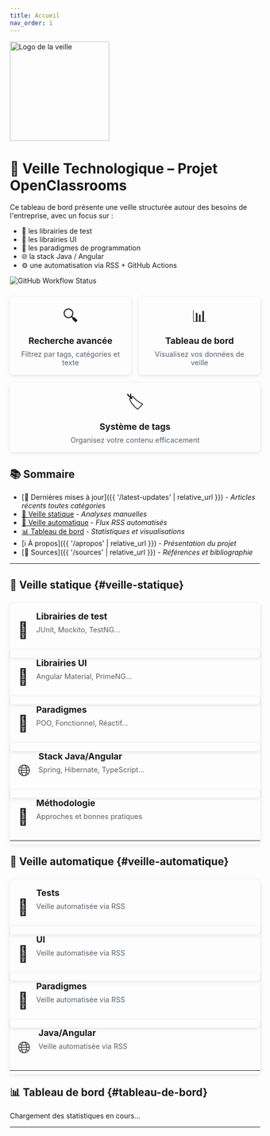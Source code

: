 ```yaml
---
title: Accueil
nav_order: 1
---
```


<img src="{{ '/assets/images/veille_tech.webp' | relative_url }}" alt="Logo de la veille" width="200" />

# <span>👀</span> Veille Technologique – Projet OpenClassrooms

Ce tableau de bord présente une veille structurée autour des besoins de l'entreprise, avec un focus sur :

- 🔬 les librairies de test
- 🎨 les librairies UI
- 🧠 les paradigmes de programmation
- 🌐 la stack Java / Angular
- ⚙️ une automatisation via RSS + GitHub Actions

![GitHub Workflow Status](https://github.com/Escanor1986/veille_techno-OC/actions/workflows/rss.yml/badge.svg)

<div class="features-container">
  <div class="feature-card">
    <span class="feature-icon">🔍</span>
    <h3>Recherche avancée</h3>
    <p>Filtrez par tags, catégories et texte</p>
  </div>
  <div class="feature-card">
    <span class="feature-icon">📊</span>
    <h3>Tableau de bord</h3>
    <p>Visualisez vos données de veille</p>
  </div>
  <div class="feature-card">
    <span class="feature-icon">🏷️</span>
    <h3>Système de tags</h3>
    <p>Organisez votre contenu efficacement</p>
  </div>
</div>

## <span>📚</span> Sommaire

- [📰 Dernières mises à jour]({{ '/latest-updates' | relative_url }}) - *Articles récents toutes catégories*
- [📝 Veille statique](#veille-statique) - *Analyses manuelles*
- [🔄 Veille automatique](#veille-automatique) - *Flux RSS automatisés*
- [📊 Tableau de bord](#tableau-de-bord) - *Statistiques et visualisations*
- [ℹ️ À propos]({{ '/apropos' | relative_url }}) - *Présentation du projet*
- [🔖 Sources]({{ '/sources' | relative_url }}) - *Références et bibliographie*

---

## <span>📝</span> Veille statique {#veille-statique}

<div class="grid-container">
  <div class="grid-item">
    <a href="{{ '/tests' | relative_url }}" class="card-link">
      <div class="link-card">
        <div class="card-icon">🧪</div>
        <div class="card-content">
          <h3>Librairies de test</h3>
          <p>JUnit, Mockito, TestNG...</p>
        </div>
      </div>
    </a>
  </div>
  <div class="grid-item">
    <a href="{{ '/ui' | relative_url }}" class="card-link">
      <div class="link-card">
        <div class="card-icon">🎨</div>
        <div class="card-content">
          <h3>Librairies UI</h3>
          <p>Angular Material, PrimeNG...</p>
        </div>
      </div>
    </a>
  </div>
  <div class="grid-item">
    <a href="{{ '/paradigmes' | relative_url }}" class="card-link">
      <div class="link-card">
        <div class="card-icon">🧠</div>
        <div class="card-content">
          <h3>Paradigmes</h3>
          <p>POO, Fonctionnel, Réactif...</p>
        </div>
      </div>
    </a>
  </div>
  <div class="grid-item">
    <a href="{{ '/stack' | relative_url }}" class="card-link">
      <div class="link-card">
        <div class="card-icon">🌐</div>
        <div class="card-content">
          <h3>Stack Java/Angular</h3>
          <p>Spring, Hibernate, TypeScript...</p>
        </div>
      </div>
    </a>
  </div>
  <div class="grid-item">
    <a href="{{ '/methodologie' | relative_url }}" class="card-link">
      <div class="link-card">
        <div class="card-icon">📘</div>
        <div class="card-content">
          <h3>Méthodologie</h3>
          <p>Approches et bonnes pratiques</p>
        </div>
      </div>
    </a>
  </div>
</div>

---

## <span>🔄</span> Veille automatique {#veille-automatique}

<div class="grid-container">
  <div class="grid-item">
    <a href="{{ '/auto_tests' | relative_url }}" class="card-link">
      <div class="link-card auto-link">
        <div class="card-icon">🔬</div>
        <div class="card-content">
          <h3>Tests</h3>
          <p>Veille automatisée via RSS</p>
        </div>
      </div>
    </a>
  </div>
  <div class="grid-item">
    <a href="{{ '/auto_ui' | relative_url }}" class="card-link">
      <div class="link-card auto-link">
        <div class="card-icon">🎨</div>
        <div class="card-content">
          <h3>UI</h3>
          <p>Veille automatisée via RSS</p>
        </div>
      </div>
    </a>
  </div>
  <div class="grid-item">
    <a href="{{ '/auto_paradigmes' | relative_url }}" class="card-link">
      <div class="link-card auto-link">
        <div class="card-icon">🧠</div>
        <div class="card-content">
          <h3>Paradigmes</h3>
          <p>Veille automatisée via RSS</p>
        </div>
      </div>
    </a>
  </div>
  <div class="grid-item">
    <a href="{{ '/auto_stack' | relative_url }}" class="card-link">
      <div class="link-card auto-link">
        <div class="card-icon">🌐</div>
        <div class="card-content">
          <h3>Java/Angular</h3>
          <p>Veille automatisée via RSS</p>
        </div>
      </div>
    </a>
  </div>
</div>

---

## <span>📊</span> Tableau de bord {#tableau-de-bord}

<div id="dashboard-stats">
  <p>Chargement des statistiques en cours...</p>
</div>

<style>
/* Styles pour l'index amélioré */
.features-container {
  display: flex;
  flex-wrap: wrap;
  gap: 1rem;
  margin: 1.5rem 0;
}

.feature-card {
  flex: 1 1 200px;
  background-color: var(--color-sidebar-background);
  border-radius: 8px;
  padding: 1rem;
  text-align: center;
  box-shadow: 0 2px 8px rgba(0,0,0,0.1);
  transition: transform 0.2s;
}

.feature-card:hover {
  transform: translateY(-5px);
}

.feature-icon {
  font-size: 2rem;
  display: block;
  margin-bottom: 0.5rem;
}

.feature-card h3 {
  margin: 0.5rem 0;
  font-size: 1.1rem;
}

.feature-card p {
  margin: 0;
  font-size: 0.9rem;
  color: #586069;
}

.grid-container {
  display: grid;
  grid-template-columns: repeat(auto-fill, minmax(250px, 1fr));
  gap: 1rem;
  margin: 1.5rem 0;
}

.grid-item {
  min-width: 0;
}

.card-link {
  text-decoration: none;
  color: inherit;
  display: block;
}

.link-card {
  display: flex;
  background-color: var(--color-sidebar-background);
  border-radius: 8px;
  padding: 1rem;
  box-shadow: 0 2px 8px rgba(0,0,0,0.1);
  transition: transform 0.2s, box-shadow 0.2s;
  height: 100%;
}

.link-card:hover {
  transform: translateY(-5px);
  box-shadow: 0 5px 15px rgba(0,0,0,0.15);
}

/* .auto-link {
  background-color: #f0f7ff;
} */

.card-icon {
  font-size: 2rem;
  margin-right: 1rem;
  display: flex;
  align-items: center;
}

.card-content {
  flex: 1;
  min-width: 0;
}

.card-content h3 {
  margin: 0 0 0.5rem 0;
  font-size: 1.1rem;
}

.card-content p {
  margin: 0;
  font-size: 0.9rem;
  color: #586069;
}

/* Mode sombre */
body.dark-theme .feature-card,
body.dark-theme .link-card {
  background-color: #161b22;
  box-shadow: 0 2px 8px rgba(0,0,0,0.3);
}

body.dark-theme .auto-link {
  background-color: #0d2548;
}

body.dark-theme .feature-card p,
body.dark-theme .card-content p {
  color: #8b949e;
}

body.dark-theme .feature-card:hover,
body.dark-theme .link-card:hover {
  box-shadow: 0 5px 15px rgba(0,0,0,0.4);
}

/* Responsive */
@media (max-width: 768px) {
  .grid-container {
    grid-template-columns: 1fr;
  }
  
  .features-container {
    flex-direction: column;
  }
}
</style>

<!-- Scripts JavaScript -->
<script src="{{ '/assets/js/stats.js' | relative_url }}"></script>
<script src="{{ '/assets/js/search.js' | relative_url }}"></script>
<!-- <script src="{{ '/assets/js/debug-helper.js' | relative_url }}"></script> -->
<!-- <script src="{{ '/assets/js/theme-toggle.js' | relative_url }}"></script> -->


---
